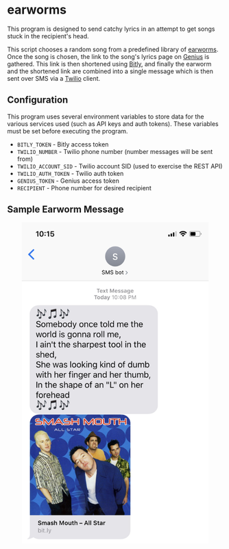# earworms
This program is designed to send catchy lyrics in an attempt to get songs stuck in the recipient's head.

This script chooses a random song from a predefined library of [earworms](https://en.wikipedia.org/wiki/Earworm). Once the song is chosen, the link to the song's lyrics page on [Genius](https://genius.com/) is gathered. This link is then shortened using [Bitly](https://bitly.com/), and finally the earworm and the shortened link are combined into a single message which is then sent over SMS via a [Twilio](https://www.twilio.com/) client. 

## Configuration
This program uses several environment variables to store data for the various services used (such as API keys and auth tokens). These variables must be set before executing the program.

- `BITLY_TOKEN` - Bitly access token
- `TWILIO_NUMBER` - Twilio phone number (number messages will be sent from)
- `TWILIO_ACCOUNT_SID` - Twilio account SID (used to exercise the REST API)
- `TWILIO_AUTH_TOKEN` - Twilio auth token
- `GENIUS_TOKEN` - Genius access token
- `RECIPIENT` - Phone number for desired recipient

## Sample Earworm Message
<p align=center>
  <img src=./sample_message.jpeg alt=sample earworm message height=750>
</p>
